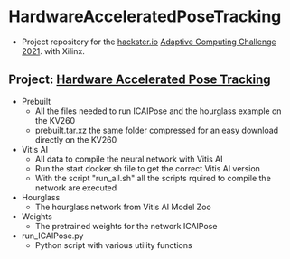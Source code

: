 # HardwareAcceleratedPoseTracking

- Project repository for the [hackster.io](https://www.hackster.io/) [Adaptive Computing Challenge 2021](https://www.hackster.io/contests/xilinxadaptivecomputing2021). 
with Xilinx.

## Project: [Hardware Accelerated Pose Tracking](https://www.hackster.io/michi_michi/hardware-accelerated-pose-tracking-d5ebb9)

- Prebuilt
  - All the files needed to run ICAIPose and the hourglass example on the KV260
  - prebuilt.tar.xz the same folder compressed for an easy download directly on the KV260
- Vitis AI
  - All data to compile the neural network with Vitis AI
  - Run the start docker.sh file to get the correct Vitis AI version
  - With the script "run_all.sh" all the scripts rquired to compile the network are executed
- Hourglass 
  - The hourglass network from Vitis AI Model Zoo
- Weights 
  - The pretrained weights for the network ICAIPose
- run_ICAIPose.py
  - Python script with various utility functions 
        
